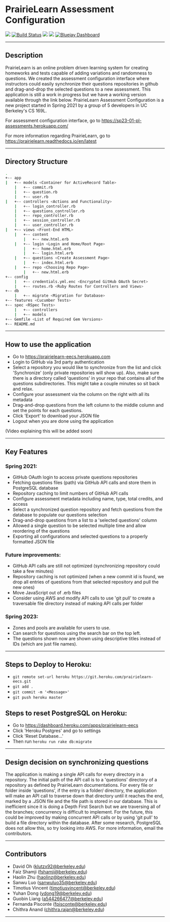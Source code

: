 # PrairieLearn Assessment Configuration

<a href="https://codeclimate.com/github/fshamji/PrairieLearn-EECS/maintainability"><img src="https://api.codeclimate.com/v1/badges/e2a1dec37bfa6669337a/maintainability" /></a>
[![Build Status](https://travis-ci.com/fshamji/PrairieLearn-EECS.svg?branch=main
)](https://travis-ci.com/fshamji/PrairieLearn-EECS)
<a href="https://codeclimate.com/github/fshamji/PrairieLearn-EECS"><img src="https://api.codeclimate.com/v1/badges/a99a88d28ad37a79dbf6/test_coverage" /></a>
<a href="https://www.pivotaltracker.com/n/projects/2487654"><img src="https://github.com/fshamji/PrairieLearn-EECS/blob/main/pivotal_tracker_logo.png" /></a>
[![Bluejay Dashboard](https://img.shields.io/badge/Bluejay-Dashboard_9-blue.svg)](http://dashboard.bluejay.governify.io/dashboard/script/dashboardLoader.js?dashboardURL=https://reporter.bluejay.governify.io/api/v4/dashboards/tpa-CS169L-GH-fshamji_PrairieLearn-EECS/main)

---

## Description

PrairieLearn is an online problem driven learning system for creating homeworks and tests capable of adding variations and randomness to questions. We created the assessment configuration interface where instructors could easily synchronize their questions repositories in github and drag-and-drop the selected questions to a new assessment. This application is still a work in progress but we have a working version available through the link below. PrairieLearn Assessment Configuration is a new project started in Spring 2021 by a group of 5 developers in UC Berkeley's CS 169L.

For assessment configuration interface, go to https://sp23-01-pl-assessments.herokuapp.com/

For more information regarding PrairieLearn, go to https://prairielearn.readthedocs.io/en/latest

---

## Directory Structure

```bash
.
+-- app
|	+-- models <Container for ActiveRecord Table>
	|	+-- commit.rb
	|	+-- question.rb
	|	+-- user.rb
|	+-- controllers <Actions and Functionality>
	|	+-- login_controller.rb
	|	+-- questions_controller.rb
	|	+-- repo_controller.rb
	|	+-- session_controller.rb
	|	+-- user_controller.rb
|	+-- views <Front-End HTML>
	|	+-- content 
		|	+-- new.html.erb
	|	+-- login <Login and Home/Root Page>
		|	+-- home.html.erb
		|	+-- login.html.erb
	|	+-- questions <Create Assessment Page>
		|	+-- index.html.erb
	|	+-- repo <Choosing Repo Page>
		|	+-- new.html.erb
+-- config
	|	+-- credentials.yml.enc <Encrypted GitHub OAuth Secret>
	|	+-- routes.rb <Ruby Routes for Controllers and Views>
+-- db
	|	+-- migrate <Migration for Database>
+-- features <Cucumber Tests>
+-- spec <RSpec Tests>
	|	+-- controllers
	|	+-- models
+-- Gemfile <List of Required Gem Versions>
+-- README.md
```

---

## How to use the application

- Go to https://prairielearn-eecs.herokuapp.com
- Login to GitHub via 3rd party authentication
- Select a repository you would like to synchronize from the list and click 'Synchronize' (only private repositories will show up). Also, make sure there is a directory called 'questions' in your repo that contains all of the questions subdirectories. This might take a couple minutes so sit back and relax.
- Configure your assessment via the column on the right with all its metadata
- Drag-and-drop questions from the left column to the middle column and set the points for each questions.
- Click 'Export' to download your JSON file
- Logout when you are done using the application

(Video explaining this will be added soon)

---

## Key Features

### Spring 2021:

- GitHub OAuth login to access private questions repositories
- Fetching questions files (path) via GitHub API calls and store them in PostgreSQL database
- Repository caching to limit numbers of GitHub API calls
- Configure assessment metadata including name, type, total credits, and access
- Select a synchronized question repository and fetch questions from the database to populate our questions selection
- Drag-and-drop questions from a list to a 'selected questions' column
- Allowed a single question to be selected multiple time and allow reordering of the questions
- Exporting all configurations and selected questions to a properly formatted JSON file

### Future improvements:

- GitHub API calls are still not optimized (synchronizing repository could take a few minutes)
- Repository caching is not optimized (when a new commit id is found, we drop all entries of questions from that selected repository and pull the new ones)
- Move JavaScript out of .erb files
- Consider using AWS and modify API calls to use 'git pull' to create a traversable file directory instead of making API calls per folder

### Spring 2023:

- Zones and pools are available for users to use.
- Can search for questinos using the search bar on the top left.
- The questions shown now are shown using descriptive titles instead of IDs (which are just file names).

---

## Steps to Deploy to Heroku:

- `git remote set-url heroku https://git.heroku.com/prairielearn-eecs.git`
- `git add .`
- `git commit -m '<Message>'`
- `git push heroku master`

## Steps to reset PostgreSQL on Heroku:

- Go to https://dashboard.heroku.com/apps/prairielearn-eecs
- Click 'Heroku Postgres' and go to settings
- Click 'Reset Database...'
- Then run `heroku run rake db:migrate`

---

## Design decision on synchronizing questions

The application is making a single API calls for every directory in a repository. The initial path of the API call is to a 'questions' directory of a repository as defined by PrairieLearn documentations. For every file or folder inside 'questions', if the entry is a folder/ directory, the application will make an API call to traverse down that directory until it reaches the end, marked by a .JSON file and the file path is stored in our database. This is inefficient since it is doing a Depth First Search but we are traversing all of the branches; concurrency is difficult to implement. For the future, this could be improved by making concurrent API calls or by using 'git  pull' to build a file directory within the database. After some research, PostgreSQL does not allow this, so try looking into AWS. For more information, email the contributors.

---

## Contributors

- David Oh (klutzx92@berkeley.edu)
- Faiz Shamji (fshamji@berkeley.edu)
- Haolin Zhu (haolinz@berkeley.edu)
- Sanwu Luo (sanwuluo35@berkeley.edu)
- Timotius Vincent (timotiusvincent@berkeley.edu)
- Yuhan Dong (ydong19@berkeley.edu)
- Guobin Liang (a544266477@berkeley.edu)
- Fernanda Pisconte (fpisconte@berkeley.edu)
- Chithra Anand (chithra.rajan@berkeley.edu)

---